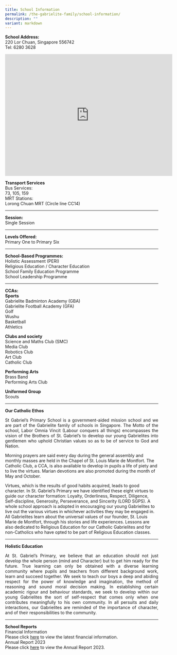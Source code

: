 ```yaml
---
title: School Information
permalink: /the-gabrielite-family/school-information/
description: ""
variant: markdown
---
```

**School Address:** 
<br>220 Lor Chuan, Singapore 556742
<br>Tel: 6280 3628

<iframe loading="lazy" allowfullscreen="" style="border:0;" height="400" width="550" src="https://www.google.com/maps/embed?pb=!1m18!1m12!1m3!1d3988.7119180599734!2d103.85952757496571!3d1.3493593986378658!2m3!1f0!2f0!3f0!3m2!1i1024!2i768!4f13.1!3m3!1m2!1s0x31da170c009f5ec1%3A0x54bbb4cbbba03c2e!2sSt.%20Gabriel's%20Primary%20School!5e0!3m2!1sen!2ssg!4v1706748741471!5m2!1sen!2ssg"></iframe>

**Transport Services** <br>
Bus Services:<br>
73, 105, 159 <br>
MRT Stations: <br>
Lorong Chuan MRT (Circle line CC14)

------
**Session:** <br> Single Session

------
**Levels Offered:** <br>Primary One to Primary Six

------
**School-Based Programmes:** <br>Holistic Assessment (PERI) <br>Religious Education / Character Education <br> School Family Education Programme <br> School Leadership Programme

------
**CCAs:** <br>
**Sports** <br>Gabrielite Badminton Academy (GBA)  <br>Gabrielite Football Academy (GFA)  <br>Golf  <br>Wushu  <br>Basketball  <br>Athletics

**Clubs and society** <br>
Science and Maths Club (SMC)  <br>Media Club  <br>Robotics Club  <br>Art Club  <br>Catholic Club

**Performing Arts** <br> 
Brass Band  <br>Performing Arts Club  

**Uniformed Group** <br>
Scouts

------
**Our Catholic Ethos** <br>
<p align="justify">
St Gabriel’s Primary School is a government-aided mission school and we are part of the Gabrielite family of schools in Singapore. The Motto of the school, Labor Omnia Vincit (Labour conquers all things) encompasses the vision of the Brothers of St. Gabriel’s to develop our young Gabrielites into gentlemen who uphold Christian values so as to be of service to God and Nation.  
  
Morning prayers are said every day during the general assembly and monthly masses are held in the Chapel of St. Louis Marie de Montfort. The Catholic Club, a CCA, is also available to develop in pupils a life of piety and to live the virtues. Marian devotions are also promoted during the month of May and October.  
  
Virtues, which is the results of good habits acquired, leads to good character. In St. Gabriel’s Primary we have identified these eight virtues to guide our character formation: Loyalty, Orderliness, Respect, Diligence, Self-discipline, Generosity, Perseverance, and Sincerity (LORD SGPS). A whole school approach is adopted in encouraging our young Gabrielites to live out the various virtues in whichever activities they may be engaged in. All Gabrielites learn about the universal values of our founder, St. Louis Marie de Montfort, through his stories and life experiences. Lessons are also dedicated to Religious Education for our Catholic Gabrielites and for non-Catholics who have opted to be part of Religious Education classes. </p>

------
**Holistic Education** <br>
<p align="justify">At St. Gabriel’s Primary, we believe that an education should not just develop the whole person (mind and Character) but to get him ready for the future. True learning can only be obtained with a diverse learning community where pupils and teachers from different background work, learn and succeed together. We seek to teach our boys a deep and abiding respect for the power of knowledge and imagination, the method of reasoning and sound moral decision making.  
In establishing certain academic rigour and behaviour standards, we seek to develop within our young Gabrielites the sort of self-respect that comes only when one contributes meaningfully to his own community. In all persuits and daily interactions, our Gabrielites are reminded of the importance of character, and of their responsibilities to the community.</p>

------
**School Reports** <br>
Financial Information <br>
Please click&nbsp;[here](https://www.moe.gov.sg/about-us/organisation-structure/fpd/financial-summary)&nbsp;to view the latest financial information.  
Annual Report 2023  <br>
Please click [here](https://drive.google.com/file/d/1IZGXDPbPIXSNABPi8_F9Pcr_3IsnrEe_/view?usp=sharing) to view the Annual Report 2023.